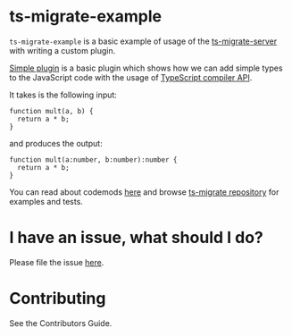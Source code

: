 # ts-migrate-example

`ts-migrate-example` is a basic example of usage of the [ts-migrate-server](https://github.com/airbnb/ts-migrate/tree/master/packages/ts-migrate-server) with writing a custom plugin.

[Simple plugin](https://github.com/airbnb/ts-migrate/blob/master/packages/ts-migrate-example/src/simplePlugin.ts) is a basic plugin which shows how we can add simple types to the JavaScript code with the usage of [TypeScript compiler API](https://github.com/microsoft/TypeScript/wiki/Using-the-Compiler-API).

It takes is the following input:

```
function mult(a, b) {
  return a * b;
}
```

and produces the output:

```
function mult(a:number, b:number):number {
  return a * b;
}
```

You can read about codemods [here](https://medium.com/@cpojer/effective-javascript-codemods-5a6686bb46fb) and browse [ts-migrate repository](https://github.com/airbnb/ts-migrate) for examples and tests.

# I have an issue, what should I do?

Please file the issue [here](https://github.com/airbnb/ts-migrate/issues/new).

# Contributing

See the Contributors Guide.
